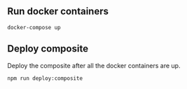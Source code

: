 ## Run docker containers

```
docker-compose up
```

## Deploy composite

Deploy the composite after all the docker containers are up.

```
npm run deploy:composite
```
